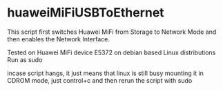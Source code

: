 # huaweiMiFiUSBToEthernet
This script first switches Huawei MiFi from Storage to Network Mode and then enables the Network Interface. 

Tested on Huawei MiFi device E5372 on debian based Linux distributions
Run as sudo

incase script hangs, it just means that linux is still busy mounting it in CDROM mode, just control+c and then rerun the script with sudo
